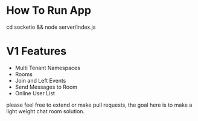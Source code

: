 # How To Run App

cd socketio && node server/index.js

# V1 Features

- Multi Tenant Namespaces
- Rooms
- Join and Left Events
- Send Messages to Room
- Online User List

please feel free to extend or make pull requests, the goal here is to make a light weight chat room solution.
